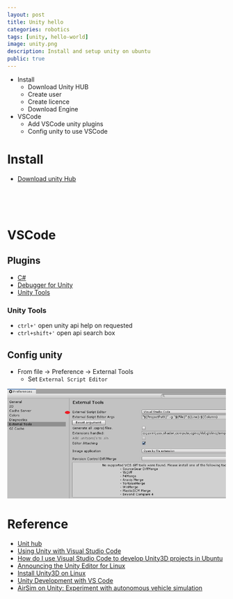 ```yaml
---
layout: post
title: Unity hello
categories: robotics
tags: [unity, hello-world]
image: unity.png
description: Install and setup unity on ubuntu
public: true
---
```

- Install
  - Download Unity HUB
  - Create user
  - Create licence
  - Download Engine
- VSCode 
  - Add VSCode unity plugins
  - Config unity to use VSCode

# Install
- [Download unity Hub](https://public-cdn.cloud.unity3d.com/hub/prod/UnityHub.AppImage)

&nbsp;  
&nbsp;  
&nbsp;  
# VSCode
## Plugins
- [C#](https://marketplace.visualstudio.com/items?itemName=ms-vscode.csharp)
- [Debugger for Unity](https://marketplace.visualstudio.com/items?itemName=Unity.unity-debug)
- [Unity Tools](https://marketplace.visualstudio.com/items?itemName=Tobiah.unity-tools)


### Unity Tools
- `ctrl+'` open unity api help on requested
- `ctrl+shift+'` open api search box 



## Config unity
- From file -> Preference -> External Tools
  - Set `External Script Editor`

![](/images/unity1.png)


# Reference
- [Unit hub](https://forum.unity.com/threads/unity-hub-v-1-6-0-is-now-available.640792/?_ga=2.7119793.264835190.1571027440-477340573.1570608704)
- [Using Unity with Visual Studio Code](https://www.youtube.com/watch?v=qCkFzMSILzk)
- [How do I use Visual Studio Code to develop Unity3D projects in Ubuntu](https://stackoverflow.com/questions/52807397/how-do-i-use-visual-studio-code-to-develop-unity3d-projects-in-ubuntu)
- [Announcing the Unity Editor for Linux](https://blogs.unity3d.com/2019/05/30/announcing-the-unity-editor-for-linux/)
- [Install Unity3D on Linux](https://www.linuxdeveloper.space/install-unity-linux/)
- [Unity Development with VS Code](https://code.visualstudio.com/docs/other/unity)
- [AirSim on Unity: Experiment with autonomous vehicle simulation](https://blogs.unity3d.com/2018/11/14/airsim-on-unity-experiment-with-autonomous-vehicle-simulation/)